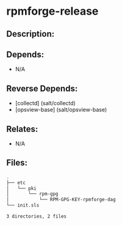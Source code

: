 # rpmforge-release

## Description:



## Depends:

  -  N/A

## Reverse Depends:

  -  [collectd] (salt/collectd)
  -  [opsview-base] (salt/opsview-base)

## Relates:

  -  N/A

## Files:

```bash
.
├── etc
│   └── pki
│       └── rpm-gpg
│           └── RPM-GPG-KEY-rpmforge-dag
└── init.sls

3 directories, 2 files
```
